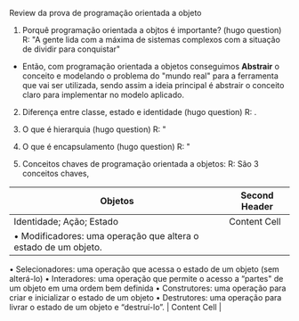 Review da prova de programação orientada a objeto

1) Porquê programação orientada a objtos é importante? (hugo question)
R: "A gente lida com a máxima de sistemas complexos com a situação de dividir para conquistar"
  - Então, com programação orientada a objetos conseguimos **Abstrair** o conceito e modelando o problema do "mundo real" para a ferramenta que vai ser utilizada, sendo assim a ideia principal é abstrair o conceito claro para implementar no modelo aplicado.  

2) Diferença entre classe, estado e identidade (hugo question)
R: .

3) O que é hierarquia (hugo question)
R: " 

4) O que é encapsulamento (hugo question)
R: "

5) Conceitos chaves de programação orientada a objetos:
R: São 3 conceitos chaves, 

| Objetos | Second Header |
| ------------- | ------------- |
| Identidade; Ação; Estado  | Content Cell  |
| • Modificadores: uma operação que altera o estado de um objeto.
• Selecionadores: uma operação que acessa o estado de um objeto (sem alterá-lo)
• Interadores: uma operação que permite o acesso a “partes" de um objeto em uma ordem bem definida
• Construtores: uma operação para criar e inicializar o estado de um objeto
• Destrutores: uma operação para livrar o estado de um objeto e “destruí-lo”. | Content Cell  |


